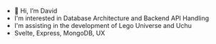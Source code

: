 - 👋 Hi, I’m David
- I'm interested in Database Architecture and Backend API Handling
- I'm assisting in the development of Lego Universe and Uchu
- Svelte, Express, MongoDB, UX

<!---
DavidJonesADA/DavidJonesADA is a ✨ special ✨ repository because its `README.md` (this file) appears on your GitHub profile.
You can click the Preview link to take a look at your changes.
--->
